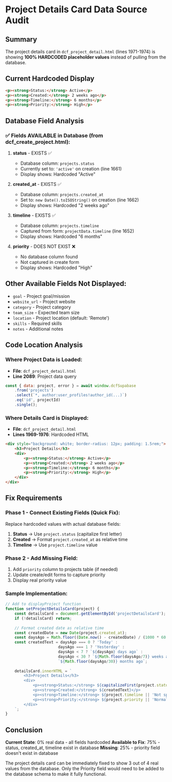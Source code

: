 # Project Details Card Data Source Audit

## Summary
The project details card in `dcf_project_detail.html` (lines 1971-1974) is showing **100% HARDCODED placeholder values** instead of pulling from the database.

## Current Hardcoded Display
```html
<p><strong>Status:</strong> Active</p>
<p><strong>Created:</strong> 2 weeks ago</p>
<p><strong>Timeline:</strong> 6 months</p>
<p><strong>Priority:</strong> High</p>
```

## Database Field Analysis

### ✅ Fields AVAILABLE in Database (from dcf_create_project.html):

1. **status** - EXISTS ✅
   - Database column: `projects.status`
   - Currently set to: `'active'` on creation (line 1661)
   - Display shows: Hardcoded "Active"

2. **created_at** - EXISTS ✅
   - Database column: `projects.created_at`
   - Set to: `new Date().toISOString()` on creation (line 1662)
   - Display shows: Hardcoded "2 weeks ago"

3. **timeline** - EXISTS ✅
   - Database column: `projects.timeline`
   - Captured from form: `projectData.timeline` (line 1652)
   - Display shows: Hardcoded "6 months"

4. **priority** - DOES NOT EXIST ❌
   - No database column found
   - Not captured in create form
   - Display shows: Hardcoded "High"

## Other Available Fields Not Displayed:
- `goal` - Project goal/mission
- `website_url` - Project website
- `category` - Project category
- `team_size` - Expected team size
- `location` - Project location (default: 'Remote')
- `skills` - Required skills
- `notes` - Additional notes

## Code Location Analysis

### Where Project Data is Loaded:
- **File**: `dcf_project_detail.html`
- **Line 2089**: Project data query
```javascript
const { data: project, error } = await window.dcfSupabase
    .from('projects')
    .select(`*, author:user_profiles!author_id(...)`)
    .eq('id', projectId)
    .single();
```

### Where Details Card is Displayed:
- **File**: `dcf_project_detail.html`
- **Lines 1969-1976**: Hardcoded HTML
```html
<div style="background: white; border-radius: 12px; padding: 1.5rem;">
    <h3>Project Details</h3>
    <div>
        <p><strong>Status:</strong> Active</p>
        <p><strong>Created:</strong> 2 weeks ago</p>
        <p><strong>Timeline:</strong> 6 months</p>
        <p><strong>Priority:</strong> High</p>
    </div>
</div>
```

## Fix Requirements

### Phase 1 - Connect Existing Fields (Quick Fix):
Replace hardcoded values with actual database fields:
1. **Status** → Use `project.status` (capitalize first letter)
2. **Created** → Format `project.created_at` as relative time
3. **Timeline** → Use `project.timeline` value

### Phase 2 - Add Missing Field:
1. Add `priority` column to projects table (if needed)
2. Update create/edit forms to capture priority
3. Display real priority value

### Sample Implementation:
```javascript
// Add to displayProject function
function setProjectDetailsCard(project) {
    const detailsCard = document.getElementById('projectDetailsCard');
    if (!detailsCard) return;
    
    // Format created date as relative time
    const createdDate = new Date(project.created_at);
    const daysAgo = Math.floor((Date.now() - createdDate) / (1000 * 60 * 60 * 24));
    const createdText = daysAgo === 0 ? 'Today' : 
                       daysAgo === 1 ? 'Yesterday' :
                       daysAgo < 7 ? `${daysAgo} days ago` :
                       daysAgo < 30 ? `${Math.floor(daysAgo/7)} weeks ago` :
                       `${Math.floor(daysAgo/30)} months ago`;
    
    detailsCard.innerHTML = `
        <h3>Project Details</h3>
        <div>
            <p><strong>Status:</strong> ${capitalizeFirst(project.status || 'active')}</p>
            <p><strong>Created:</strong> ${createdText}</p>
            <p><strong>Timeline:</strong> ${project.timeline || 'Not specified'}</p>
            <p><strong>Priority:</strong> ${project.priority || 'Normal'}</p>
        </div>
    `;
}
```

## Conclusion

**Current State**: 0% real data - all fields hardcoded
**Available to Fix**: 75% - status, created_at, timeline exist in database
**Missing**: 25% - priority field doesn't exist in database

The project details card can be immediately fixed to show 3 out of 4 real values from the database. Only the Priority field would need to be added to the database schema to make it fully functional.